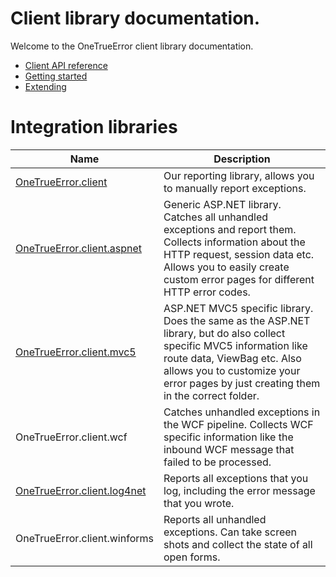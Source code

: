 Client library documentation.
============

Welcome to the OneTrueError client library documentation.

* [Client API reference](http://onetrueerror.com/docs/api/client)
* [Getting started](gettingstarted.md)
* [Extending](extending/)


# Integration libraries

Name | Description
--- | -----
[OneTrueError.client](libraries/core/index.md) | Our reporting library, allows you to manually report exceptions.
[OneTrueError.client.aspnet](libraries/aspnet/index.md) | Generic ASP.NET library. Catches all unhandled exceptions and report them. Collects information about the HTTP request, session data etc. Allows you to easily create custom error pages for different HTTP error codes.
[OneTrueError.client.mvc5](libraries/aspnet/mvc5/index.md) | ASP.NET MVC5 specific library. Does the same as the ASP.NET library, but do also collect specific MVC5 information like route data, ViewBag etc. Also allows you to customize your error pages by just creating them in the correct folder.
OneTrueError.client.wcf | Catches unhandled exceptions in the WCF pipeline. Collects WCF specific information like the inbound WCF message that failed to be processed.
[OneTrueError.client.log4net](libraries/log4net/index.md) | Reports all exceptions that you log, including the error message that you wrote.
OneTrueError.client.winforms | Reports all unhandled exceptions. Can take screen shots and collect the state of all open forms.

